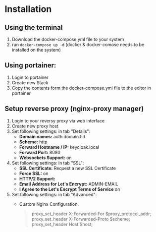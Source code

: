 # Installation
## Using the terminal
1. Download the docker-compose.yml file to your system
2. run ``docker-compose up -d`` (docker & docker-comose needs to be installed on the system)

## Using portainer:
1. Login to portainer
2. Create new Stack 
3. Copy the contents form the docker-compose.yml file to the editor in portainer

## Setup reverse proxy (nginx-proxy manager)
1. Login to your reversy proxy via web interface
2. Create new proxy host
3. Set following settings: in tab "Details":
   - **Domain names:** auth.domain.tld
   - **Scheme:** http
   - **Forward Hostname / IP:** keycloak.local
   - **Forward Port:** 8080
   - **Websockets Support:** on
4. Set following settings: in tab "SSL":
   - **SSL Certificate:** Request a new SSL Certificate
   - **Force SSL:** on
   - **HTTP/2 Support:** 
   - **Email Address for Let's Encrypt:** ADMIN-EMAIL
   - **I Agree to the Let's Encrypt Terms of Service** on
5. Set following settings: in tab "Advanced":
   - Custom Nginx Configuration:
      
      > proxy_set_header X-Forwarded-For $proxy_protocol_addr;
      > proxy_set_header X-Forwarded-Proto $scheme;
      > proxy_set_header Host $host; 